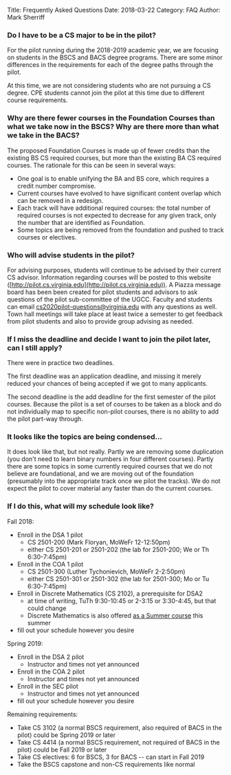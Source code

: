 Title: Frequently Asked Questions
Date: 2018-03-22
Category: FAQ
Author: Mark Sherriff

### Do I have to be a CS major to be in the pilot?

For the pilot running during the 2018-2019 academic year, we are focusing on students in the BSCS and BACS degree programs.  There are some minor differences in the requirements for each of the degree paths through the pilot.

At this time, we are not considering students who are not pursuing a CS degree.  CPE students cannot join the pilot at this time due to different course requirements.

### Why are there fewer courses in the Foundation Courses than what we take now in the BSCS?  Why are there more than what we take in the BACS?

The proposed Foundation Courses is made up of fewer credits than the existing BS CS required courses, but more than the existing BA CS required courses.  The rationale for this can be seen in several ways:

* One goal is to enable unifying the BA and BS core, which requires a credit number compromise.
* Current courses have evolved to have significant content overlap which can be removed in a redesign.
* Each track will have additional required courses: the total number of required courses is not expected to decrease for any given track, only the number that are identified as Foundation.
* Some topics are being removed from the foundation and pushed to track courses or electives.

### Who will advise students in the pilot?

For advising purposes, students will continue to be advised by their current CS advisor.  Information regarding courses will be posted to this website ([http://pilot.cs.virginia.edu](http://pilot.cs.virginia.edu)).  A Piazza message board has been been created for pilot students and advisors to ask questions of the pilot sub-committee of the UGCC.  Faculty and students can email [cs2020pilot-questions@virginia.edu](mailto:cs2020pilot-questions@virginia.edu) with any questions as well.  Town hall meetings will take place at least twice a semester to get feedback from pilot students and also to provide group advising as needed.  

### If I miss the deadline and decide I want to join the pilot later, can I still apply?

<!--
Yes!  We will look at the initial batch first, but will be looking at applications throughout the summer to fill any remaining slots.  
-->

There were in practice two deadlines.

The first deadline was an application deadline, and missing it merely reduced your chances of being accepted if we got to many applicants.

The second deadline is the add deadline for the first semester of the pilot courses. Because the pilot is a set of courses to be taken as a block and do not individually map to specific non-pilot courses, there is no ability to add the pilot part-way through.

### It looks like the topics are being condensed...

It does look like that, but not really. Partly we are removing some duplication (you don't need to learn binary numbers in four different courses). Partly there are some topics in some currently required courses that we do not believe are foundational, and we are moving out of the foundation (presumably into the appropriate track once we pilot the tracks). We do not expect the pilot to cover material any faster than do the current courses.

### If I do this, what will my schedule look like?

Fall 2018:

- Enroll in the DSA 1 pilot
    - CS 2501-200 (Mark Floryan, MoWeFr 12-12:50pm)
    - either CS 2501-201 or 2501-202 (the lab for 2501-200; We or Th 6:30-7:45pm)
- Enroll in the COA 1 pilot
    - CS 2501-300 (Luther Tychonievich, MoWeFr 2-2:50pm)
    - either CS 2501-301 or 2501-302 (the lab for 2501-300; Mo or Tu 6:30-7:45pm)
- Enroll in Discrete Mathematics (CS 2102), a prerequisite for DSA2
    - at time of writing, TuTh 9:30-10:45 or 2-3:15 or 3:30-4:45, but that could change
    - Discrete Mathematics is also offered [as a Summer course](http://summer.virginia.edu/discrete-mathematics) this summer
- fill out your schedule however you desire

Spring 2019:

- Enroll in the DSA 2 pilot
    - Instructor and times not yet announced
- Enroll in the COA 2 pilot
    - Instructor and times not yet announced
- Enroll in the SEC pilot
    - Instructor and times not yet announced
- fill out your schedule however you desire

Remaining requirements:

- Take CS 3102 (a normal BSCS requirement, also required of BACS in the pilot) could be Spring 2019 or later
- Take CS 4414 (a normal BSCS requirement, not required of BACS in the pilot) could be Fall 2019 or later
- Take CS electives: 6 for BSCS, 3 for BACS -- can start in Fall 2019
- Take the BSCS capstone and non-CS requirements like normal

